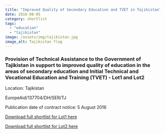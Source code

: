 ```yaml
---
title: "Improved Quality of Secondary Education and TVET in Tajikistan"
date: 2016-08-05
category: shortlist
tags: 
  - "education"
  - "tajikistan"
image: /assets/img/tajikistan.jpg
image_alt: Tajikistan flag
---
```


### Provision of Technical Assistance to the Government of Tajikistan in support to improved quality of education in the areas of secondary education and Initial Technical and Vocational Education and Training (TVET) - Lot1 and Lot2

Location: Tajikistan

EuropeAid/137704/DH/SER/TJ

Publication date of contract notice: 5 August 2016

[Download full shortlist for Lot1 here](http://epm.lv/files/Shortlist_Tajikistan_137704_Lot1.pdf)

[Download full shortlist for Lot2 here](http://epm.lv/files/Shortlist_Tajikistan_137704_Lot2.pdf)
